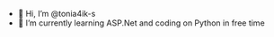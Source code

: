 - 👋 Hi, I’m @tonia4ik-s
- 🌱 I’m currently learning ASP.Net and coding on Python in free time

<!---
tonia4ik-s/tonia4ik-s is a ✨ special ✨ repository because its `README.md` (this file) appears on your GitHub profile.
You can click the Preview link to take a look at your changes.
--->
